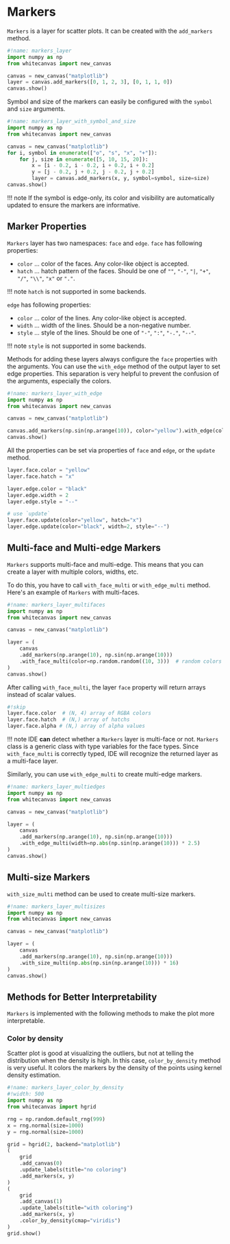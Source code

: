 # Markers

`Markers` is a layer for scatter plots. It can be created with the `add_markers` method.

``` python
#!name: markers_layer
import numpy as np
from whitecanvas import new_canvas

canvas = new_canvas("matplotlib")
layer = canvas.add_markers([0, 1, 2, 3], [0, 1, 1, 0])
canvas.show()
```

Symbol and size of the markers can easily be configured with the `symbol` and `size`
arguments.

``` python
#!name: markers_layer_with_symbol_and_size
import numpy as np
from whitecanvas import new_canvas

canvas = new_canvas("matplotlib")
for i, symbol in enumerate(["o", "s", "x", "+"]):
    for j, size in enumerate([5, 10, 15, 20]):
        x = [i - 0.2, i - 0.2, i + 0.2, i + 0.2]
        y = [j - 0.2, j + 0.2, j - 0.2, j + 0.2]
        layer = canvas.add_markers(x, y, symbol=symbol, size=size)
canvas.show()
```

!!! note
    If the symbol is edge-only, its color and visibility are automatically updated to
    ensure the markers are informative.

## Marker Properties

`Markers` layer has two namespaces: `face` and `edge`. `face` has following properties:

- `color` ... color of the faces. Any color-like object is accepted.
- `hatch` ... hatch pattern of the faces. Should be one of `""`, `"-"`, `"|`, `"+"`,
  `"/"`, `"\\"`, `"x"` or `"."`.

!!! note
    `hatch` is not supported in some backends.

`edge` has following properties:

- `color` ... color of the lines. Any color-like object is accepted.
- `width` ... width of the lines. Should be a non-negative number.
- `style` ... style of the lines. Should be one of `"-"`, `":"`, `"-."`, `"--"`.

!!! note
    `style` is not supported in some backends.

Methods for adding these layers always configure the `face` properties with the
arguments. You can use the `with_edge` method of the output layer to set edge
properties. This separation is very helpful to prevent the confusion of the arguments,
especially the colors.

``` python
#!name: markers_layer_with_edge
import numpy as np
from whitecanvas import new_canvas

canvas = new_canvas("matplotlib")

canvas.add_markers(np.sin(np.arange(10)), color="yellow").with_edge(color="black")
canvas.show()
```

All the properties can be set via properties of `face` and `edge`, or the `update`
method.

``` python
layer.face.color = "yellow"
layer.face.hatch = "x"

layer.edge.color = "black"
layer.edge.width = 2
layer.edge.style = "--"

# use `update`
layer.face.update(color="yellow", hatch="x")
layer.edge.update(color="black", width=2, style="--")
```

## Multi-face and Multi-edge Markers

`Markers` supports multi-face and multi-edge. This means that you can create a layer
with multiple colors, widths, etc.

To do this, you have to call `with_face_multi` or `with_edge_multi` method.
Here's an example of `Markers` with multi-faces.

``` python
#!name: markers_layer_multifaces
import numpy as np
from whitecanvas import new_canvas

canvas = new_canvas("matplotlib")

layer = (
    canvas
    .add_markers(np.arange(10), np.sin(np.arange(10)))
    .with_face_multi(color=np.random.random((10, 3)))  # random colors
)
canvas.show()
```

After calling `with_face_multi`, the layer `face` property will return arrays instead
of scalar values.

``` python
#!skip
layer.face.color  # (N, 4) array of RGBA colors
layer.face.hatch  # (N,) array of hatchs
layer.face.alpha # (N,) array of alpha values
```

!!! note
    IDE **can** detect whether a `Markers` layer is multi-face or not. `Markers` class
    is a generic class with type variables for the face types. Since `with_face_multi`
    is correctly typed, IDE will recognize the returned layer as a multi-face layer.

Similarly, you can use `with_edge_multi` to create multi-edge markers.

``` python
#!name: markers_layer_multiedges
import numpy as np
from whitecanvas import new_canvas

canvas = new_canvas("matplotlib")

layer = (
    canvas
    .add_markers(np.arange(10), np.sin(np.arange(10)))
    .with_edge_multi(width=np.abs(np.sin(np.arange(10))) * 2.5)
)
canvas.show()
```

## Multi-size Markers

`with_size_multi` method can be used to create multi-size markers.

``` python
#!name: markers_layer_multisizes
import numpy as np
from whitecanvas import new_canvas

canvas = new_canvas("matplotlib")

layer = (
    canvas
    .add_markers(np.arange(10), np.sin(np.arange(10)))
    .with_size_multi(np.abs(np.sin(np.arange(10))) * 16)
)
canvas.show()
```


## Methods for Better Interpretability

`Markers` is implemented with the following methods to make the plot more interpretable.

### Color by density

Scatter plot is good at visualizing the outliers, but not at telling the distribution
when the density is high. In this case, `color_by_density` method is very useful. It
colors the markers by the density of the points using kernel density estimation.

``` python
#!name: markers_layer_color_by_density
#!width: 500
import numpy as np
from whitecanvas import hgrid

rng = np.random.default_rng(999)
x = rng.normal(size=1000)
y = rng.normal(size=1000)

grid = hgrid(2, backend="matplotlib")
(
    grid
    .add_canvas(0)
    .update_labels(title="no coloring")
    .add_markers(x, y)
)
(
    grid
    .add_canvas(1)
    .update_labels(title="with coloring")
    .add_markers(x, y)
    .color_by_density(cmap="viridis")
)
grid.show()
```

